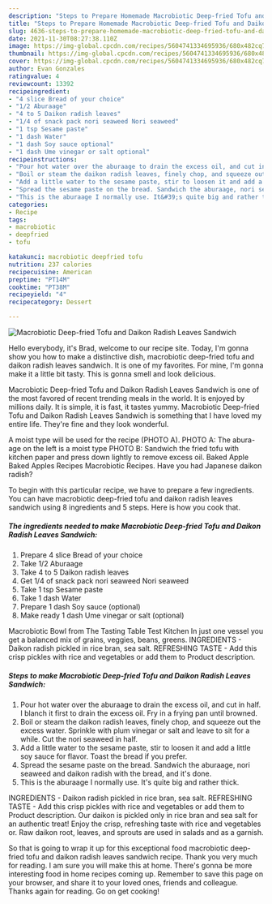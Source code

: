 ```yaml
---
description: "Steps to Prepare Homemade Macrobiotic Deep-fried Tofu and Daikon Radish Leaves Sandwich"
title: "Steps to Prepare Homemade Macrobiotic Deep-fried Tofu and Daikon Radish Leaves Sandwich"
slug: 4636-steps-to-prepare-homemade-macrobiotic-deep-fried-tofu-and-daikon-radish-leaves-sandwich
date: 2021-11-30T08:27:38.110Z
image: https://img-global.cpcdn.com/recipes/5604741334695936/680x482cq70/macrobiotic-deep-fried-tofu-and-daikon-radish-leaves-sandwich-recipe-main-photo.jpg
thumbnail: https://img-global.cpcdn.com/recipes/5604741334695936/680x482cq70/macrobiotic-deep-fried-tofu-and-daikon-radish-leaves-sandwich-recipe-main-photo.jpg
cover: https://img-global.cpcdn.com/recipes/5604741334695936/680x482cq70/macrobiotic-deep-fried-tofu-and-daikon-radish-leaves-sandwich-recipe-main-photo.jpg
author: Evan Gonzales
ratingvalue: 4
reviewcount: 13392
recipeingredient:
- "4 slice Bread of your choice"
- "1/2 Aburaage"
- "4 to 5 Daikon radish leaves"
- "1/4 of snack pack nori seaweed Nori seaweed"
- "1 tsp Sesame paste"
- "1 dash Water"
- "1 dash Soy sauce optional"
- "1 dash Ume vinegar or salt optional"
recipeinstructions:
- "Pour hot water over the aburaage to drain the excess oil, and cut in half. I blanch it first to drain the excess oil. Fry in a frying pan until browned."
- "Boil or steam the daikon radish leaves, finely chop, and squeeze out the excess water. Sprinkle with plum vinegar or salt and leave to sit for a while. Cut the nori seaweed in half."
- "Add a little water to the sesame paste, stir to loosen it and add a little soy sauce for flavor. Toast the bread if you prefer."
- "Spread the sesame paste on the bread. Sandwich the aburaage, nori seaweed and daikon radish with the bread, and it&#39;s done."
- "This is the aburaage I normally use. It&#39;s quite big and rather thick."
categories:
- Recipe
tags:
- macrobiotic
- deepfried
- tofu

katakunci: macrobiotic deepfried tofu 
nutrition: 237 calories
recipecuisine: American
preptime: "PT14M"
cooktime: "PT38M"
recipeyield: "4"
recipecategory: Dessert

---
```



![Macrobiotic Deep-fried Tofu and Daikon Radish Leaves Sandwich](https://img-global.cpcdn.com/recipes/5604741334695936/680x482cq70/macrobiotic-deep-fried-tofu-and-daikon-radish-leaves-sandwich-recipe-main-photo.jpg)

Hello everybody, it's Brad, welcome to our recipe site. Today, I'm gonna show you how to make a distinctive dish, macrobiotic deep-fried tofu and daikon radish leaves sandwich. It is one of my favorites. For mine, I'm gonna make it a little bit tasty. This is gonna smell and look delicious.

Macrobiotic Deep-fried Tofu and Daikon Radish Leaves Sandwich is one of the most favored of recent trending meals in the world. It is enjoyed by millions daily. It is simple, it is fast, it tastes yummy. Macrobiotic Deep-fried Tofu and Daikon Radish Leaves Sandwich is something that I have loved my entire life. They're fine and they look wonderful.

A moist type will be used for the recipe (PHOTO A). PHOTO A: The abura-age on the left is a moist type PHOTO B: Sandwich the fried tofu with kitchen paper and press down lightly to remove excess oil. Baked Apple Baked Apples Recipes Macrobiotic Recipes. Have you had Japanese daikon radish?


To begin with this particular recipe, we have to prepare a few ingredients. You can have macrobiotic deep-fried tofu and daikon radish leaves sandwich using 8 ingredients and 5 steps. Here is how you cook that.

<!--inarticleads1-->

##### The ingredients needed to make Macrobiotic Deep-fried Tofu and Daikon Radish Leaves Sandwich:

1. Prepare 4 slice Bread of your choice
1. Take 1/2 Aburaage
1. Take 4 to 5 Daikon radish leaves
1. Get 1/4 of snack pack nori seaweed Nori seaweed
1. Take 1 tsp Sesame paste
1. Take 1 dash Water
1. Prepare 1 dash Soy sauce (optional)
1. Make ready 1 dash Ume vinegar or salt (optional)


Macrobiotic Bowl from The Tasting Table Test Kitchen In just one vessel you get a balanced mix of grains, veggies, beans, greens. INGREDIENTS - Daikon radish pickled in rice bran, sea salt. REFRESHING TASTE - Add this crisp pickles with rice and vegetables or add them to Product description. 

<!--inarticleads2-->

##### Steps to make Macrobiotic Deep-fried Tofu and Daikon Radish Leaves Sandwich:

1. Pour hot water over the aburaage to drain the excess oil, and cut in half. I blanch it first to drain the excess oil. Fry in a frying pan until browned.
1. Boil or steam the daikon radish leaves, finely chop, and squeeze out the excess water. Sprinkle with plum vinegar or salt and leave to sit for a while. Cut the nori seaweed in half.
1. Add a little water to the sesame paste, stir to loosen it and add a little soy sauce for flavor. Toast the bread if you prefer.
1. Spread the sesame paste on the bread. Sandwich the aburaage, nori seaweed and daikon radish with the bread, and it&#39;s done.
1. This is the aburaage I normally use. It&#39;s quite big and rather thick.


INGREDIENTS - Daikon radish pickled in rice bran, sea salt. REFRESHING TASTE - Add this crisp pickles with rice and vegetables or add them to Product description. Our daikon is pickled only in rice bran and sea salt for an authentic treat! Enjoy the crisp, refreshing taste with rice and vegetables or. Raw daikon root, leaves, and sprouts are used in salads and as a garnish. 

So that is going to wrap it up for this exceptional food macrobiotic deep-fried tofu and daikon radish leaves sandwich recipe. Thank you very much for reading. I am sure you will make this at home. There's gonna be more interesting food in home recipes coming up. Remember to save this page on your browser, and share it to your loved ones, friends and colleague. Thanks again for reading. Go on get cooking!
